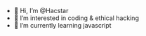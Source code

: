 - 👋 Hi, I’m @Hacstar
- 👀 I’m interested in coding & ethical hacking
- 🌱 I’m currently learning javascript

<!---
Hacstar/Hacstar is a ✨ special ✨ repository because its `README.md` (this file) appears on your GitHub profile.
You can click the Preview link to take a look at your changes.
--->

